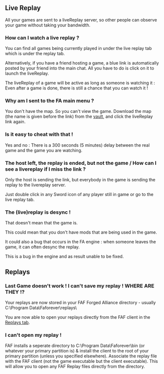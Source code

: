 ## Live Replay

All your games are sent to a liveReplay server, so other people can
observe your game without taking your bandwidth.

### How can I watch a live replay ?

You can find all games being currently played in under the live replay
tab which is under the replay tab.

Alternatively, if you have a friend hosting a game, a blue link is
automatically posted by your friend into the main chat. All you have to
do is click on it to launch the liveReplay.

The liveReplay of a game will be active as long as someone is watching
it : Even after a game is done, there is still a chance that you can
watch it !

### Why am I sent to the FA main menu ?

You don't have the map. So you can't view the game. Download the map
(the name is given before the link) from the
[vault](Map_Vault "wikilink"), and click the liveReplay link again.

### Is it easy to cheat with that !

Yes and no : There is a 300 seconds (5 minutes) delay between the real
game and the game you are watching.

### The host left, the replay is ended, but not the game / How can I see a livereplay if I miss the link ?

Only the host is sending the link, but everybody in the game is sending
the replay to the livereplay server.

Just double click in any Sword icon of any player still in game or go to
the live replay tab.

### The (live)replay is desync !

That doesn't mean that the game is.

This could mean that you don't have mods that are being used in the
game.

It could also a bug that occurs in the FA engine : when someone leaves
the game, it can often desync the replay.

This is a bug in the engine and as result unable to be fixed.

## Replays

### Last Game doesn't work ! I can't save my replay ! WHERE ARE THEY !?

Your replays are now stored in your FAF Forged Alliance directory -
usually C:\\Program Data\\Faforever\\replays\\

You are now able to open your replays directly from the FAF client in
the [Replays tab](Replay_Vault_&_Live_Games "wikilink").

### I can't open my replay !

FAF installs a seperate directory to C:\\Program Data\\Faforever\\bin
(or whatever your primary partition is) & install the client to the root
of your primary partition (unless you specified elsewhere). Associate
the replay file with the FAF client (not the game executable but the
client executable). This will allow you to open any FAF Replay files
directly from the directory.